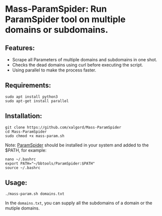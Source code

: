 # Mass-ParamSpider: Run ParamSpider tool on multiple domains or subdomains.

## Features:
- Scrape all Parameters of multiple domains and subdomains in one shot.
- Checks the dead domains using curl before executing the script.
- Using parallel to make the process faster.


## Requirements:
```
sudo apt install python3
sudo apt-get install parallel
```

## Installation:
```
git clone https://github.com/xalgord/Mass-ParamSpider
cd Mass-ParamSpider
sudo chmod +x mass-param.sh
```

Note: [ParamSpider](https://github.com/devanshbatham/ParamSpider) should be installed in your system and added to the $PATH, for example:

```
nano ~/.bashrc
export PATH="~/bbtools/ParamSpider:$PATH"
source ~/.bashrc
```

## Usage:
```
./mass-param.sh domains.txt
```
In the `domains.txt`, you can supply all the subdomains of a domain or the mutiple domains.
